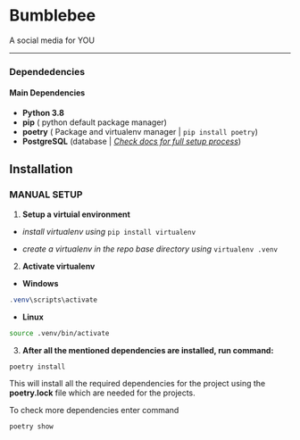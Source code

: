 # Bumblebee

A social media for YOU

---

### Dependedencies

#### **Main Dependencies**

*   **Python 3.8**
*   **pip** ( python default package manager)
*   **poetry** ( Package and virtualenv manager | `pip install poetry`)
*   **PostgreSQL** (database | *[Check docs for full setup process](https://github.com/sthasam2/bumblebee-backend/blob/main/docs/database_setup.md)*)

## Installation

### **MANUAL SETUP**

1. **Setup a virtuial environment**

* *install virtualenv using* `pip install virtualenv`

* *create a virtualenv in the repo base directory using*  `virtualenv .venv`

2. **Activate virtualenv**
* **Windows** 

``` powershell
.venv\scripts\activate
```

* **Linux**

``` BASH
source .venv/bin/activate
```

3. **After all the mentioned dependencies are installed, run command:**

``` python
poetry install
```

This will install all the required dependencies for the project using the **poetry.lock** file which are needed for the projects.  
  
To check more dependencies enter command 

``` python
poetry show
```
